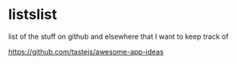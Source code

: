 # listslist
list of the stuff on github and elsewhere that I want to keep track of

https://github.com/tastejs/awesome-app-ideas
